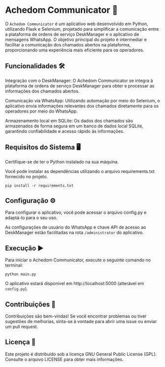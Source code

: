 # Achedom Communicator 🚀

O `Achedom Communicator` é um aplicativo web desenvolvido em Python, utilizando Flask e Selenium, projetado para simplificar a comunicação entre a plataforma de ordens de serviço DeskManager e o aplicativo de mensagens WhatsApp. O objetivo principal do projeto é intermediar e facilitar a comunicação dos chamados abertos na plataforma, proporcionando uma experiência mais eficiente para os operadores.

## Funcionalidades 🛠️

Integração com o DeskManager: O Achedom Communicator se integra à plataforma de ordens de serviço DeskManager para obter e processar as informações dos chamados abertos.

Comunicação via WhatsApp: Utilizando automação por meio do Selenium, o aplicativo envia informações relevantes dos chamados diretamente para os operadores por meio do WhatsApp.

Armazenamento local em SQLite: Os dados dos chamados são armazenados de forma segura em um banco de dados local SQLite, garantindo confiabilidade e acesso rápido às informações.

## Requisitos do Sistema 🖥️

Certifique-se de ter o Python instalado na sua máquina.

Você pode instalar as dependências utilizando o arquivo requirements.txt fornecido no projeto.

```
pip install -r requirements.txt
```

## Configuração ⚙️

Para configurar o aplicativo, você pode acessar o arquivo config.py e adaptá-lo para o seu uso.

As configurações de usuário do WhatsApp e chave API de acesso ao DeskManager estão facilitadas na rota `/administrator` do aplicativo.

## Execução ▶️

Para iniciar o Achedom Communicator, execute o seguinte comando no terminal:

```
python main.py
```

O aplicativo estará disponível em http://localhost:5000 (alterável em `config.py`).

## Contribuições 🤝

Contribuições são bem-vindas! Se você encontrar problemas ou tiver sugestões de melhorias, sinta-se à vontade para abrir uma issue ou enviar um pull request.

## Licença 📜

Este projeto é distribuído sob a licença GNU General Public License (GPL). Consulte o arquivo LICENSE para obter mais informações.
